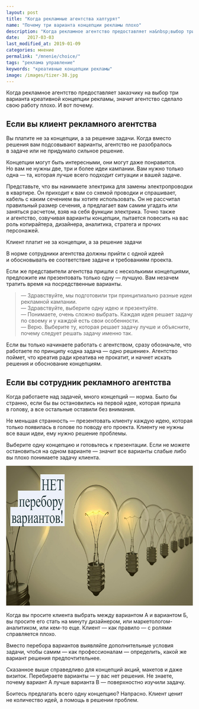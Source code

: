 ```yaml
---
layout: post
title: "Когда рекламные агентства халтурят"
name: "Почему три варианта концепции рекламы плохо"
description: "Когда рекламное агентство предоставляет на&nbsp;выбор три креативные концепции, оно не&nbsp;разобралось в&nbsp;задаче или не&nbsp;придумало сильное решение."
date:   2017-03-03
last_modified_at: 2019-01-09
categories: мнение
permalink: "/mnenie/choice/"
tags: "реклама управление"
keywords: "креативные концепции рекламы"
image: /images/tizer-38.jpg
---
```


<p>Когда рекламное агентство предоставляет заказчику на&nbsp;выбор три варианта креативной концепции рекламы, значит агентство сделало свою работу плохо. И&nbsp;вот почему. </p><!--more-->
<h2>Если вы&nbsp;клиент рекламного агентства</h2>
<p>Вы&nbsp;платите не&nbsp;за&nbsp;концепции, а&nbsp;за&nbsp;решение задачи. Когда вместо решения вам подсовывают варианты, агентство не&nbsp;разобралось в&nbsp;задаче или не&nbsp;придумало сильное решение. </p>
<p>Концепции могут быть интересными, они могут даже понравится. Но&nbsp;вам не&nbsp;нужны две, три и&nbsp;более идеи кампании. Вам нужно только одна&nbsp;— та, которая лучше всего подходит ситуации и&nbsp;вашей задаче. </p>
<p>Представьте, что вы&nbsp;нанимаете электрика для замены электропроводки в&nbsp;квартире. Он&nbsp;приходит к&nbsp;вам со&nbsp;схемой проводки и&nbsp;спрашивает, кабель с&nbsp;каким сечением вы&nbsp;хотите использовать. Он&nbsp;не&nbsp;рассчитал правильный размер сечения, а&nbsp;предлагает вам самим угадать или заняться расчетом, взяв на&nbsp;себя функции электрика. Точно также и&nbsp;агентство, озвучивая варианты концепции, пытается повесить на&nbsp;вас роль копирайтера, дизайнера, аналитика, стратега и&nbsp;прочих персонажей.</p>
<div class="hip">Клиент платит не&nbsp;за&nbsp;концепции, а&nbsp;за&nbsp;решение задачи</div>
<p>В&nbsp;норме сотрудники агентства должны прийти с&nbsp;одной идеей и&nbsp;обосновывать ее&nbsp;соответствие задаче и&nbsp;требованиям проекта. </p>
<p>Если&nbsp;же представители агентства пришли с&nbsp;несколькими концепциями, предложите им&nbsp;презентовать только одну&nbsp;— лучшую. Вам незачем тратить время на&nbsp;посредственные варианты. </p>
<blockquote>
	<p>—&nbsp;Здравствуйте, мы&nbsp;подготовили три принципиально разные идеи рекламной кампании. <br/>
	—&nbsp;Здравствуйте, выберите одну идею и&nbsp;презентуйте. <br/>
	—&nbsp;Понимаете, очень сложно выбрать. Каждая идея решает задачу по&nbsp;своему и&nbsp;у&nbsp;каждой есть свои особенности. <br/>
	—&nbsp;Верю. Выберите&nbsp;ту, которая решает задачу лучше и&nbsp;объясните, почему следует решать задачу именно так. </p>
 </blockquote>
<p>Если вы&nbsp;только начинаете работать с&nbsp;агентством, сразу обозначьте, что работаете по&nbsp;принципу «одна задача&nbsp;— одно решение». Агентство поймет, что креатив ради креатива не&nbsp;прокатит, и&nbsp;начнет искать решения и&nbsp;обоснование концепциям.</p>
<h2>Если вы&nbsp;сотрудник рекламного агентства </h2>
<p>Когда работаете над задачей, много концепций&nbsp;— норма. Было&nbsp;бы странно, если&nbsp;бы вы&nbsp;остановились на&nbsp;первой идее, которая пришла в&nbsp;голову, а&nbsp;все остальные оставили&nbsp;без внимания. </p>
<p>Не&nbsp;меньшая странность&nbsp;— презентовать клиенту каждую идею, которая только появилась в&nbsp;голове по&nbsp;поводу его проекта. Клиенту не&nbsp;нужны все ваши идеи, ему нужно решение проблемы. </p>
<p>Выберите одну концепцию и&nbsp;готовьтесь к&nbsp;презентации. Если не&nbsp;можете остановиться на&nbsp;одном варианте&nbsp;— значит все варианты слабые либо вы&nbsp;плохо понимаете задачу клиента. </p>
<img src="/images/choice.jpg" alt="когда рекламное агентство плохо делает работу" width="720" height="377"/>

<p>Когда вы&nbsp;просите клиента выбрать между вариантом&nbsp;А и&nbsp;вариантом&nbsp;Б, вы&nbsp;просите его стать на&nbsp;минуту дизайнером, или маркетологом-аналитиком, или кем-то еще. Клиент&nbsp;— как правило&nbsp;— с&nbsp;ролями справляется плохо. </p>

<div class="hip">Вместо перебора вариантов выявляйте дополнительные условия задачи, чтобы самим&nbsp;— как профессиона&shy;лам&nbsp;— определить, какой&nbsp;же вариант решения предпочтитель&shy;нее.</div>
<p>Сказанное выше справедливо для концепций акций, макетов и&nbsp;даже визиток. Перебираете варианты&nbsp;— у&nbsp;вас нет решения. Не&nbsp;знаете, почему вариант&nbsp;А лучше варианта В&nbsp;— поверхностно изучили задачу. </p>
<p>Боитесь предлагать всего одну концепцию? Напрасно. Клиент ценит не&nbsp;количество идей, а&nbsp;помощь в&nbsp;решении проблем. </p>
